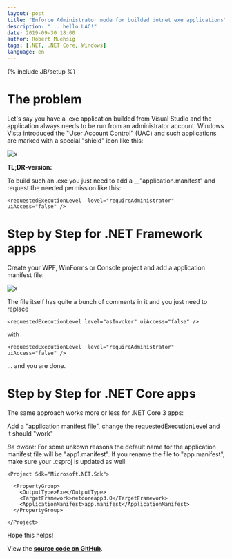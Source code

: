 ```yaml
---
layout: post
title: "Enforce Administrator mode for builded dotnet exe applications"
description: "... hello UAC!"
date: 2019-09-30 18:00
author: Robert Muehsig
tags: [.NET, .NET Core, Windows]
language: en
---
```


{% include JB/setup %}

# The problem

Let's say you have a .exe application builded from Visual Studio and the application always needs to be run from an administrator account. Windows Vista introduced the "User Account Control" (UAC) and such applications are marked with a special "shield" icon like this:

![x]({{BASE_PATH}}/assets/md-images/2019-09-30/uac.png "UAC")
 
__TL;DR-version:__
 
To build such an .exe you just need to add a __"application.manifest" and request the needed permission like this: 

    <requestedExecutionLevel  level="requireAdministrator" uiAccess="false" />
 
# Step by Step for .NET Framework apps

Create your WPF, WinForms or Console project and add a application manifest file:

![x]({{BASE_PATH}}/assets/md-images/2019-09-30/app-manifest.png "application manifest")

The file itself has quite a bunch of comments in it and you just need to replace 

    <requestedExecutionLevel level="asInvoker" uiAccess="false" />
	
with

    <requestedExecutionLevel  level="requireAdministrator" uiAccess="false" />
	
... and you are done.	

# Step by Step for .NET Core apps

The same approach works more or less for .NET Core 3 apps:

Add a "application manifest file", change the requestedExecutionLevel and it should "work"

*Be aware:* For some unkown reasons the default name for the application manifest file will be "app1.manifest". If you rename the file to "app.manifest", make sure your .csproj is updated as well:


    <Project Sdk="Microsoft.NET.Sdk">
    
      <PropertyGroup>
        <OutputType>Exe</OutputType>
        <TargetFramework>netcoreapp3.0</TargetFramework>
        <ApplicationManifest>app.manifest</ApplicationManifest>
      </PropertyGroup>
    
    </Project>



Hope this helps!

View the [__source code on GitHub__](https://github.com/Code-Inside/Samples/tree/master/2019/NetCoreAdminTest).